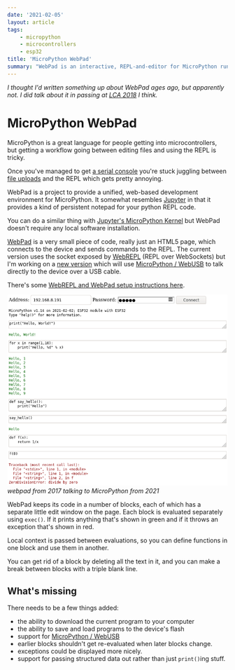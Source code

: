 ```yaml
---
date: '2021-02-05'
layout: article
tags:
    - micropython
    - microcontrollers
    - esp32
title: 'MicroPython WebPad'
summary: "WebPad is an interactive, REPL-and-editor for MicroPython running on the ESP32"
---
```


*I thought I'd written something up about WebPad ages ago, but apparently not.
I did talk about it in passing at [LCA 2018](/art/linuxconf-2018-sydney/)
I think.*

# MicroPython WebPad

MicroPython is a great language for people getting into microcontrollers,
but getting a workflow going between editing files and using the REPL is
tricky.

Once you've managed to get [a serial console](http://mpy-tut.zoic.org/tut/installing.html)
you're stuck juggling between [file uploads](https://github.com/nickzoic/mpy-utils/) and
the REPL which gets pretty annoying.

WebPad is a project to provide a unified, web-based development environment for
MicroPython.  It somewhat resembles [Jupyter](https://jupyter.org/) in that it
provides a kind of persistent notepad for your python REPL code.

You can do a similar thing with
[Jupyter's MicroPython Kernel](https://pypi.org/project/jupyter-micropython-upydevice/)
but WebPad doesn't require any local software installation.

[WebPad](https://github.com/nickzoic/mpy-webpad)
is a very small piece of code, really just an HTML5 page, which 
connects to the device and sends commands to the REPL.  The 
current version uses the socket exposed by [WebREPL](https://micropython.org/webrepl/)
(REPL over WebSockets) but I'm working on a [new version](https://mpy-usb.zoic.org/)
which will use [MicroPython / WebUSB](/art/micropython-webusb/)
to talk directly to the device over a USB cable.

There's some [WebREPL and WebPad setup instructions here](http://mpy-tut.zoic.org/tut/webrepl-and-webpad.html).


![webpad screenshot](img/webpad-screenshot.png)
*webpad from 2017 talking to MicroPython from 2021*


WebPad keeps its code in a number of blocks, each of which has a separate little
edit window on the page.
Each block is evaluated separately using `exec()`.
If it prints anything that's shown in
green and if it throws an exception that's shown in red.

Local context is passed between evaluations, so you can define functions in one
block and use them in another.

You can get rid of a block by deleting all the text in it, and you can make a
break between blocks with a triple blank line.

## What's missing

There needs to be a few things added:

* the ability to download the current program to your computer
* the ability to save and load programs to the device's flash
* support for [MicroPython / WebUSB](/art/micropython-webusb/)
* earlier blocks shouldn't get re-evaluated when later blocks change.
* exceptions could be displayed more nicely.
* support for passing structured data out rather than just `print()`ing stuff.
